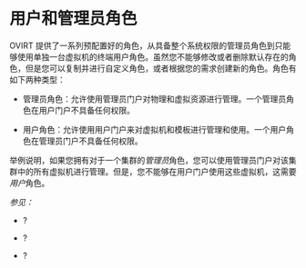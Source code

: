 # 用户和管理员角色

OVIRT
提供了一系列预配置好的角色，从具备整个系统权限的管理员角色到只能够使用单独一台虚拟机的终端用户角色。虽然您不能够修改或者删除默认存在的角色，但是您可以复制并进行自定义角色，或者根据您的需求创建新的角色。角色有如下两种类型：

-   管理员角色：允许使用管理员门户对物理和虚拟资源进行管理。一个管理员角色在用户门户不具备任何权限。

-   用户角色：允许使用用户门户来对虚拟机和模板进行管理和使用。一个用户角色在管理员门户不具备任何权限。

举例说明，如果您拥有对于一个集群的*管理员*角色，您可以使用管理员门户对该集群中的所有虚拟机进行管理。但是，您不能够在用户门户使用这些虚拟机，这需要*用户*角色。

*参见：*

-   ?

-   ?

-   ?

